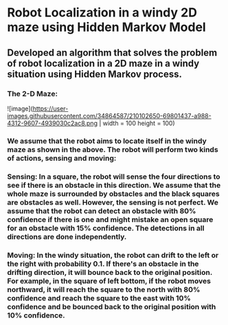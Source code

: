 # Robot Localization in a windy 2D maze using Hidden Markov Model

## Developed an algorithm that solves the problem of robot localization in a 2D maze in a windy situation using Hidden Markov process.

### The 2-D Maze:
![image](https://user-images.githubusercontent.com/34864587/210102650-69801437-a988-4312-9607-4939030c2ac8.png | width = 100 height = 100)

### We assume that the robot aims to locate itself in the windy maze as shown in the above. The robot will perform two kinds of actions, sensing and moving:

### Sensing: In a square, the robot will sense the four directions to see if there is an obstacle in this direction. We assume that the whole maze is surrounded by obstacles and the black squares are obstacles as well. However, the sensing is not perfect. We assume that the robot can detect an obstacle with 80% confidence if there is one and might mistake an open square for an obstacle with 15% confidence. The detections in all directions are done independently.

### Moving: In the windy situation, the robot can drift to the left or the right with probability 0.1. If there's an obstacle in the drifting direction, it will bounce back to the original position. For example, in the square of left bottom, if the robot moves northward, it will reach the square to the north with 80% confidence and reach the square to the east with 10% confidence and be bounced back to the original position with 10% confidence.
